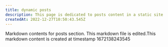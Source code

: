 ```yaml
---
title: dynamic posts
description: This page is dedicated to posts content in a static site
createdAt: 2022-12-27T10:50:43.545Z
---
```

Markdown contents for posts section.
This markdown file is edited.This markdown content is created at timestamp 1672138243545